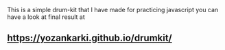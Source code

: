 This is a simple drum-kit that I have made for practicing javascript 
you can have a look at final result at 
## https://yozankarki.github.io/drumkit/
